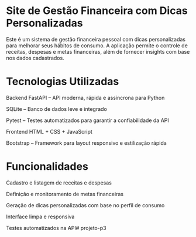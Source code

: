 # Site de Gestão Financeira com Dicas Personalizadas
Este é um sistema de gestão financeira pessoal com dicas personalizadas para melhorar seus hábitos de consumo. A aplicação permite o controle de receitas, despesas e metas financeiras, além de fornecer insights com base nos dados cadastrados.

# Tecnologias Utilizadas
Backend
FastAPI – API moderna, rápida e assíncrona para Python

SQLite – Banco de dados leve e integrado

Pytest – Testes automatizados para garantir a confiabilidade da API

Frontend
HTML + CSS + JavaScript

Bootstrap – Framework para layout responsivo e estilização rápida

# Funcionalidades
Cadastro e listagem de receitas e despesas

Definição e monitoramento de metas financeiras

Geração de dicas personalizadas com base no perfil de consumo

Interface limpa e responsiva

Testes automatizados na API# projeto-p3
